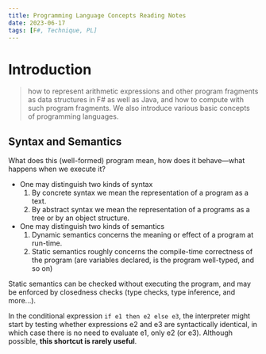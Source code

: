 ```yaml
---
title: Programming Language Concepts Reading Notes
date: 2023-06-17
tags: [F#, Technique, PL]
---
```


# Introduction

> how to represent arithmetic expressions and other program fragments as data structures in F# as well as Java, and how to compute with such program fragments. We also introduce various basic concepts of programming languages.

## Syntax and Semantics

What does this (well-formed) program mean, how does it behave—what happens when we execute it?

- One may distinguish two kinds of syntax
	1. By concrete syntax we mean the representation of a program as a text.
	2. By abstract syntax we mean the representation of a programs as a tree or by an object structure.
- One may distinguish two kinds of semantics
	1. Dynamic semantics concerns the meaning or effect of a program at run-time.
	2. Static semantics roughly concerns the compile-time correctness of the program (are variables declared, is the program well-typed, and so on)

Static semantics can be checked without executing the program, and may be enforced by closedness checks (type checks, type inference, and more...).

In the conditional expression `if e1 then e2 else e3`, the interpreter might start by testing whether expressions e2 and e3 are syntactically identical, in which case there is no need to evaluate e1, only e2 (or e3). Although possible, __this shortcut is rarely useful__.
